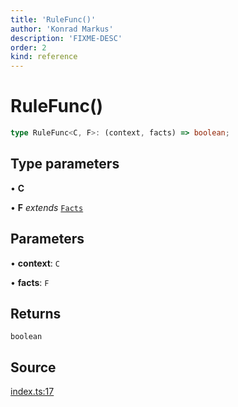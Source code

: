 ```yaml
---
title: 'RuleFunc()'
author: 'Konrad Markus'
description: 'FIXME-DESC'
order: 2
kind: reference
---
```


# RuleFunc()

```ts
type RuleFunc<C, F>: (context, facts) => boolean;
```

## Type parameters

• **C**

• **F** _extends_ [`Facts`](/projects/konkerdev-tiny-rules-fp/reference/type-aliases/facts)

## Parameters

• **context**: `C`

• **facts**: `F`

## Returns

`boolean`

## Source

[index.ts:17](https://github.com/konkerdotdev/tiny-rules-fp/blob/fcc48fe23550c06b9079db840fa9b2e3d8cffc09/src/index.ts#L17)
